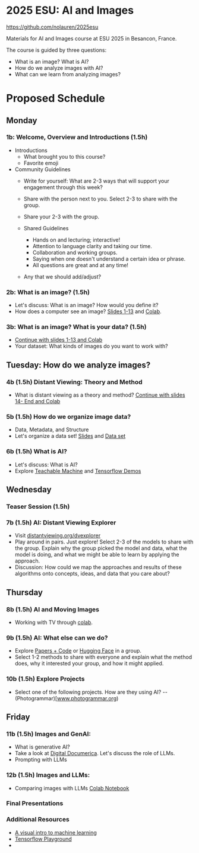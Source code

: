 # 2025 ESU: AI and Images

https://github.com/nolauren/2025esu


Materials for AI and Images course at ESU 2025 in Besancon, France. 

The course is guided by three questions:

-  What is an image? What is AI?
-  How do we analyze images with AI?
-  What can we learn from analyzing images?

# Proposed Schedule

## Monday 

### 1b: Welcome, Overview and Introductions (1.5h)
- Introductions
    - What brought you to this course?
    - Favorite emoji
- Community Guidelines
  - Write for yourself: What are 2-3 ways that will support your engagement through this week?
  -  Share with the person next to you. Select 2-3 to share with the group.
  - Share your 2-3 with the group.
  - Shared Guidelines
    - Hands on and lecturing; interactive! 
    - Attention to language clarity and taking our time.
    - Collaboration and working groups.
    - Saying when one doesn't understand a certain idea or phrase.
    - All questions are great and at any time!
      
    
  - Any that we should add/adjust?

### 2b: What is an image?  (1.5h)
  - Let's discuss: What is an image? How would you define it?
  - How does a computer see an image? [Slides 1-13](https://distantviewing.org/tutorial/dvt_tutorial_slides_01.pdf) and [Colab](https://colab.research.google.com/drive/1qQKQw8qHsTG7mK7Rz-z8nBfl98QBMWGf?usp=sharing).
  
    
### 3b: What is an image? What is your data? (1.5h)
  - [Continue with slides 1-13 and Colab](https://distantviewing.org/tutorial/dvt_tutorial_slides_01.pdf)
  - Your dataset: What kinds of images do you want to work with?


## Tuesday: How do we analyze images? 

### 4b (1.5h) Distant Viewing: Theory and Method
  - What is distant viewing as a theory and method? [Continue with slides 14- End and Colab](https://distantviewing.org/tutorial/dvt_tutorial_slides_01.pdf)

### 5b (1.5h) How do we organize image data?
  - Data, Metadata, and Structure
  - Let's organize a data set! [Slides](https://docs.google.com/presentation/d/1VLUJdGBbKb5FH4RJYr4NSZxCQ-lCdmKh/edit?usp=sharing&ouid=111306145257600151798&rtpof=true&sd=true) and [Data set](https://docs.google.com/spreadsheets/d/1FKJb22Z5CaFkQxykE9EGCwcsQ382OBp83DtiK-qixaY/edit?usp=sharing)

### 6b (1.5h)  What is AI?
- Let's discuss: What is AI?
- Explore [Teachable Machine](https://teachablemachine.withgoogle.com/) and [Tensorflow Demos](https://www.tensorflow.org/js/demos)

## Wednesday

### Teaser Session (1.5h)

### 7b (1.5h) AI: Distant Viewing Explorer
  - Visit [distantviewing.org/dvexplorer](distantviewing.org/dvexplorer)
  - Play around in pairs. Just explore! Select 2-3 of the models to share with the group. Explain why the group picked the model and data, what the model is doing, and what we might be able to learn by applying the approach. 
  - Discussion: How could we map the approaches and results of these algorithms onto concepts, ideas, and data that you care about? 

## Thursday 

### 8b (1.5h) AI and Moving Images
   -  Working with TV through [colab](https://colab.research.google.com/drive/1n7qWm47laCUJwg0-Rdx7pNw3dQWwuyxz?usp=sharing). 


### 9b (1.5h) AI:  What else can we do?
- Explore [Papers + Code](https://paperswithcode.com/methods) or [Hugging Face](https://huggingface.co/) in a group.
- Select 1-2 methods to share with everyone and explain what the method does, why it interested your group, and how it might applied. 

 
### 10b (1.5h) Explore Projects
- Select one of the following projects. How are they using AI?
      --  (Photogrammar)[www.photogrammar.org)

## Friday

### 11b (1.5h) Images and GenAI:
- What is generative AI? 
- Take a look at [Digital Documerica](www.digitaldocumeria.org). Let's discuss the role of LLMs.
- Prompting with LLMs

### 12b (1.5h) Images and LLMs:
- Comparing images with LLMs [Colab Notebook](https://colab.research.google.com/drive/15IPwF5MxJHNqmIoRDGEQK8MMIpyqkv_C?usp=sharing)

### Final Presentations 



### Additional Resources

- [A visual intro to machine learning](http://www.r2d3.us/visual-intro-to-machine-learning-part-1/)
- [Tensorflow Playground](https://playground.tensorflow.org/)
- 



     

